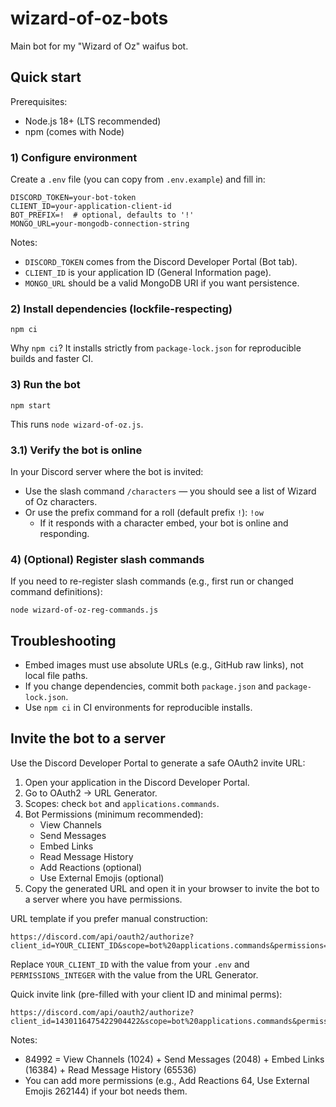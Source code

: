 # wizard-of-oz-bots

Main bot for my "Wizard of Oz" waifus bot.

## Quick start

Prerequisites:

- Node.js 18+ (LTS recommended)
- npm (comes with Node)

### 1) Configure environment

Create a `.env` file (you can copy from `.env.example`) and fill in:

```
DISCORD_TOKEN=your-bot-token
CLIENT_ID=your-application-client-id
BOT_PREFIX=!  # optional, defaults to '!'
MONGO_URL=your-mongodb-connection-string
```

Notes:

- `DISCORD_TOKEN` comes from the Discord Developer Portal (Bot tab).
- `CLIENT_ID` is your application ID (General Information page).
- `MONGO_URL` should be a valid MongoDB URI if you want persistence.

### 2) Install dependencies (lockfile-respecting)

```
npm ci
```

Why `npm ci`? It installs strictly from `package-lock.json` for reproducible builds and faster CI.

### 3) Run the bot

```
npm start
```

This runs `node wizard-of-oz.js`.

### 3.1) Verify the bot is online

In your Discord server where the bot is invited:

- Use the slash command `/characters` — you should see a list of Wizard of Oz characters.
- Or use the prefix command for a roll (default prefix `!`): `!ow`
	- If it responds with a character embed, your bot is online and responding.

### 4) (Optional) Register slash commands

If you need to re-register slash commands (e.g., first run or changed command definitions):

```
node wizard-of-oz-reg-commands.js
```

## Troubleshooting

- Embed images must use absolute URLs (e.g., GitHub raw links), not local file paths.
- If you change dependencies, commit both `package.json` and `package-lock.json`.
- Use `npm ci` in CI environments for reproducible installs.

## Invite the bot to a server

Use the Discord Developer Portal to generate a safe OAuth2 invite URL:

1. Open your application in the Discord Developer Portal.
2. Go to OAuth2 → URL Generator.
3. Scopes: check `bot` and `applications.commands`.
4. Bot Permissions (minimum recommended):
	- View Channels
	- Send Messages
	- Embed Links
	- Read Message History
	- Add Reactions (optional)
	- Use External Emojis (optional)
5. Copy the generated URL and open it in your browser to invite the bot to a server where you have permissions.

URL template if you prefer manual construction:

```
https://discord.com/api/oauth2/authorize?client_id=YOUR_CLIENT_ID&scope=bot%20applications.commands&permissions=PERMISSIONS_INTEGER
```

Replace `YOUR_CLIENT_ID` with the value from your `.env` and `PERMISSIONS_INTEGER` with the value from the URL Generator.

Quick invite link (pre-filled with your client ID and minimal perms):

```
https://discord.com/api/oauth2/authorize?client_id=1430116475422904422&scope=bot%20applications.commands&permissions=84992
```

Notes:

- 84992 = View Channels (1024) + Send Messages (2048) + Embed Links (16384) + Read Message History (65536)
- You can add more permissions (e.g., Add Reactions 64, Use External Emojis 262144) if your bot needs them.
